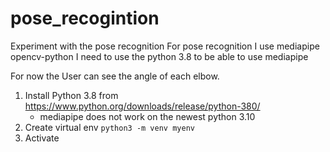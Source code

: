 # pose_recogintion
Experiment with the pose recognition
For pose recognition I use mediapipe opencv-python
I need to use the python 3.8 to be able to use mediapipe

For now the User can see the angle of each elbow.

1. Install Python 3.8 from https://www.python.org/downloads/release/python-380/
    - mediapipe does not work on the newest python 3.10 
2. Create virtual env `python3 -m venv myenv`
3. Activate 